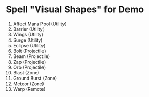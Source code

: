 # Spell "Visual Shapes" for Demo
1. Affect Mana Pool (Utility)
2. Barrier (Utility)
3. Wings (Utility)
4. Surge (Utility)
5. Eclipse (Utility)
6. Bolt (Projectile)
7. Beam (Projectile)
8. Zap (Projectile)
9. Orb (Projectile)
10. Blast (Zone)
11. Ground Burst (Zone)
12. Meteor (Zone)
13. Warp (Remote)